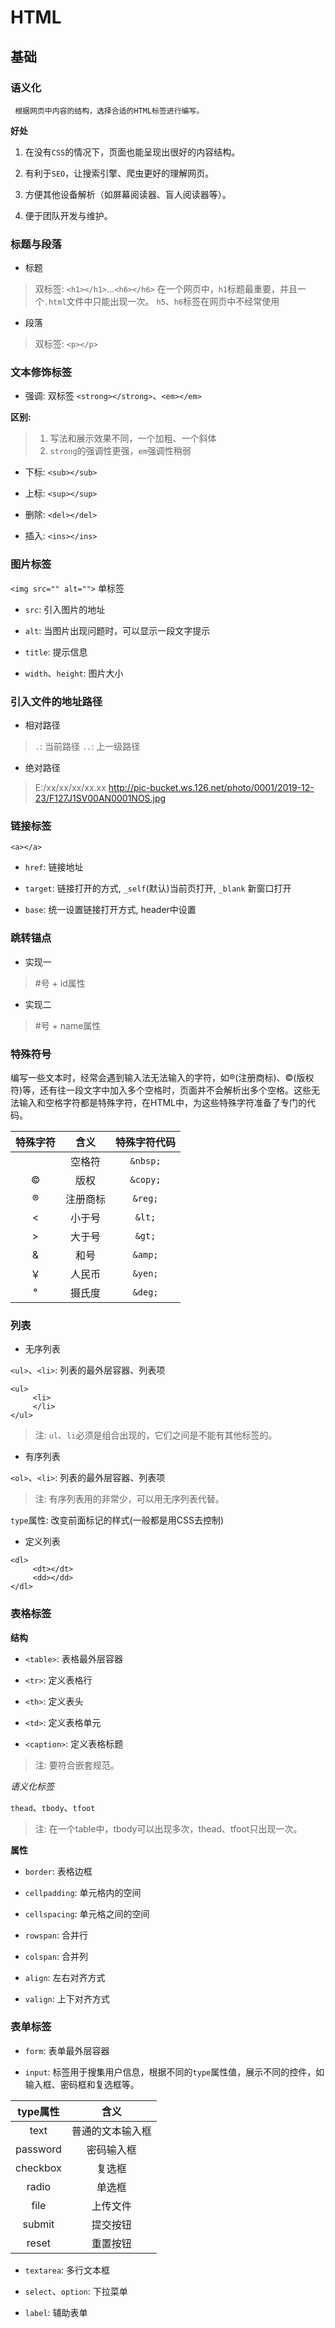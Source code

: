 # HTML

## 基础

### 语义化

     根据网页中内容的结构，选择合适的HTML标签进行编写。

**好处**

1. 在没有`CSS`的情况下，页面也能呈现出很好的内容结构。

2. 有利于`SEO`，让搜索引擎、爬虫更好的理解网页。

3. 方便其他设备解析（如屏幕阅读器、盲人阅读器等）。

4. 便于团队开发与维护。

### 标题与段落

- 标题

>双标签: `<h1></h1>`...`<h6></h6>`
>在一个网页中，`h1`标题最重要，并且一个`.html`文件中只能出现一次。
>`h5`、`h6`标签在网页中不经常使用

- 段落

>双标签: `<p></p>`

### 文本修饰标签

- 强调: 双标签 `<strong></strong>`、`<em></em>`

**区别:** 
> 1. 写法和展示效果不同，一个加粗、一个斜体
> 2. `strong`的强调性更强，`em`强调性稍弱

- 下标: `<sub></sub>`

- 上标: `<sup></sup>`

- 删除: `<del></del>`

- 插入: `<ins></ins>`

### 图片标签

`<img src="" alt="">` 单标签

- `src`: 引入图片的地址

- `alt`: 当图片出现问题时，可以显示一段文字提示

- `title`: 提示信息

- `width`、`height`: 图片大小

### 引入文件的地址路径

- 相对路径

> `.`: 当前路径
> `..`: 上一级路径

- 绝对路径

> E:/xx/xx/xx/xx.xx
> http://pic-bucket.ws.126.net/photo/0001/2019-12-23/F127J1SV00AN0001NOS.jpg

### 链接标签

`<a></a>`

- `href`: 链接地址

- `target`: 链接打开的方式, `_self`(默认)当前页打开, `_blank` 新窗口打开

- `base`: 统一设置链接打开方式, header中设置

### 跳转锚点

- 实现一

> #号 + id属性

- 实现二

> #号 + name属性

### 特殊符号

编写一些文本时，经常会遇到输入法无法输入的字符，如®(注册商标)、©(版权符)等，还有往一段文字中加入多个空格时，页面并不会解析出多个空格。这些无法输入和空格字符都是特殊字符，在HTML中，为这些特殊字符准备了专门的代码。

|特殊字符|含义|特殊字符代码|
|:---:|:---:|:---:|
||空格符|`&nbsp;`|
|©|版权|`&copy;`|
|®|注册商标|`&reg;`|
|<|小于号|`&lt;`|
|>|大于号|`&gt;`|
|&|和号|`&amp;`|
|￥|人民币|`&yen;`|
|°|摄氏度|`&deg;`|

### 列表

- 无序列表

`<ul>`、`<li>`: 列表的最外层容器、列表项

```
<ul>
     <li>
     </li>
</ul>
```

> 注: `ul`、`li`必须是组合出现的，它们之间是不能有其他标签的。

- 有序列表

`<ol>`、`<li>`: 列表的最外层容器、列表项

> 注: 有序列表用的非常少，可以用无序列表代替。

`type`属性: 改变前面标记的样式(一般都是用CSS去控制)

- 定义列表

```
<dl>
     <dt></dt>
     <dd></dd>
</dl>
```
### 表格标签

**结构**

- `<table>`: 表格最外层容器

- `<tr>`: 定义表格行

- `<th>`: 定义表头

- `<td>`: 定义表格单元

- `<caption>`: 定义表格标题

> 注: 要符合嵌套规范。

*语义化标签*

`thead`、`tbody`、`tfoot`

> 注: 在一个table中，tbody可以出现多次，thead、tfoot只出现一次。

**属性**

- `border`: 表格边框

- `cellpadding`: 单元格内的空间

- `cellspacing`: 单元格之间的空间

- `rowspan`: 合并行

- `colspan`: 合并列

- `align`: 左右对齐方式

- `valign`: 上下对齐方式

### 表单标签

- `form`: 表单最外层容器

- `input`: 标签用于搜集用户信息，根据不同的`type`属性值，展示不同的控件，如输入框、密码框和复选框等。

|type属性|含义|
|:---:|:---:|
|text|普通的文本输入框|
|password|密码输入框|
|checkbox|复选框|
|radio|单选框|
|file|上传文件|
|submit|提交按钮|
|reset|重置按钮|

- `textarea`: 多行文本框

- `select`、`option`: 下拉菜单

- `label`: 辅助表单
